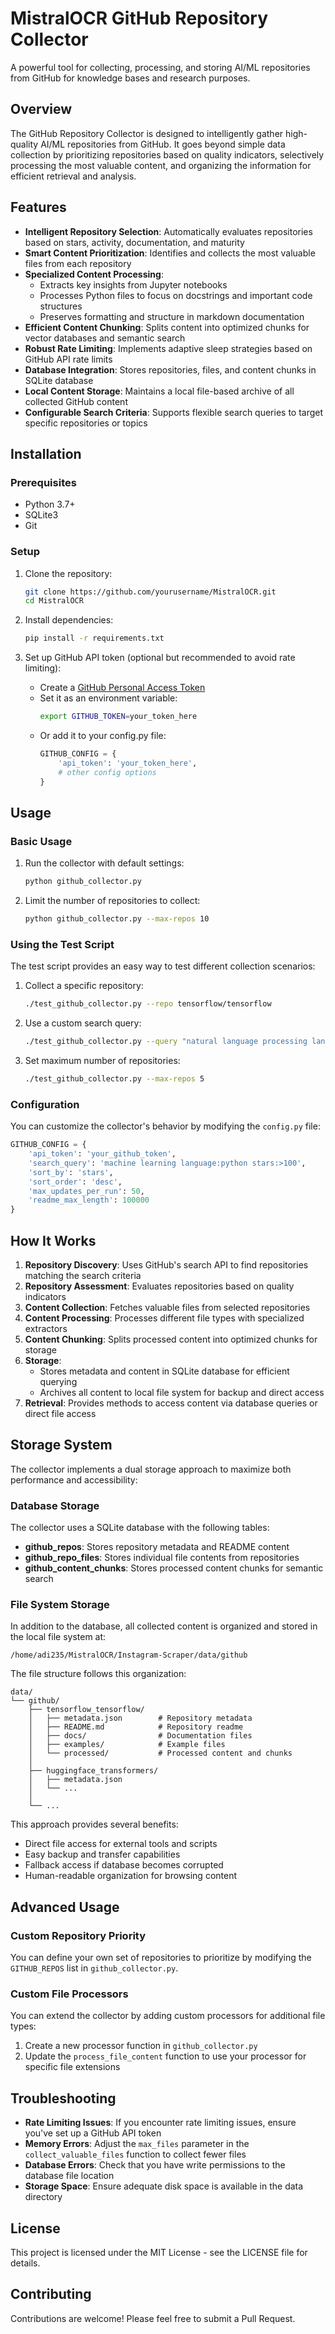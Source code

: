 # MistralOCR GitHub Repository Collector

A powerful tool for collecting, processing, and storing AI/ML repositories from GitHub for knowledge bases and research purposes.

## Overview

The GitHub Repository Collector is designed to intelligently gather high-quality AI/ML repositories from GitHub. It goes beyond simple data collection by prioritizing repositories based on quality indicators, selectively processing the most valuable content, and organizing the information for efficient retrieval and analysis.

## Features

- **Intelligent Repository Selection**: Automatically evaluates repositories based on stars, activity, documentation, and maturity
- **Smart Content Prioritization**: Identifies and collects the most valuable files from each repository
- **Specialized Content Processing**:
  - Extracts key insights from Jupyter notebooks
  - Processes Python files to focus on docstrings and important code structures
  - Preserves formatting and structure in markdown documentation
- **Efficient Content Chunking**: Splits content into optimized chunks for vector databases and semantic search
- **Robust Rate Limiting**: Implements adaptive sleep strategies based on GitHub API rate limits
- **Database Integration**: Stores repositories, files, and content chunks in SQLite database
- **Local Content Storage**: Maintains a local file-based archive of all collected GitHub content
- **Configurable Search Criteria**: Supports flexible search queries to target specific repositories or topics

## Installation

### Prerequisites

- Python 3.7+
- SQLite3
- Git

### Setup

1. Clone the repository:
   ```bash
   git clone https://github.com/yourusername/MistralOCR.git
   cd MistralOCR
   ```

2. Install dependencies:
   ```bash
   pip install -r requirements.txt
   ```

3. Set up GitHub API token (optional but recommended to avoid rate limiting):
   - Create a [GitHub Personal Access Token](https://github.com/settings/tokens)
   - Set it as an environment variable:
     ```bash
     export GITHUB_TOKEN=your_token_here
     ```
   - Or add it to your config.py file:
     ```python
     GITHUB_CONFIG = {
         'api_token': 'your_token_here',
         # other config options
     }
     ```

## Usage

### Basic Usage

1. Run the collector with default settings:
   ```bash
   python github_collector.py
   ```

2. Limit the number of repositories to collect:
   ```bash
   python github_collector.py --max-repos 10
   ```

### Using the Test Script

The test script provides an easy way to test different collection scenarios:

1. Collect a specific repository:
   ```bash
   ./test_github_collector.py --repo tensorflow/tensorflow
   ```

2. Use a custom search query:
   ```bash
   ./test_github_collector.py --query "natural language processing language:python stars:>500"
   ```

3. Set maximum number of repositories:
   ```bash
   ./test_github_collector.py --max-repos 5
   ```

### Configuration

You can customize the collector's behavior by modifying the `config.py` file:

```python
GITHUB_CONFIG = {
    'api_token': 'your_github_token',
    'search_query': 'machine learning language:python stars:>100',
    'sort_by': 'stars',
    'sort_order': 'desc',
    'max_updates_per_run': 50,
    'readme_max_length': 100000
}
```

## How It Works

1. **Repository Discovery**: Uses GitHub's search API to find repositories matching the search criteria
2. **Repository Assessment**: Evaluates repositories based on quality indicators
3. **Content Collection**: Fetches valuable files from selected repositories
4. **Content Processing**: Processes different file types with specialized extractors
5. **Content Chunking**: Splits processed content into optimized chunks for storage
6. **Storage**: 
   - Stores metadata and content in SQLite database for efficient querying
   - Archives all content to local file system for backup and direct access
7. **Retrieval**: Provides methods to access content via database queries or direct file access

## Storage System

The collector implements a dual storage approach to maximize both performance and accessibility:

### Database Storage

The collector uses a SQLite database with the following tables:

- **github_repos**: Stores repository metadata and README content
- **github_repo_files**: Stores individual file contents from repositories
- **github_content_chunks**: Stores processed content chunks for semantic search

### File System Storage

In addition to the database, all collected content is organized and stored in the local file system at:

```
/home/adi235/MistralOCR/Instagram-Scraper/data/github
```

The file structure follows this organization:

```
data/
└── github/
    ├── tensorflow_tensorflow/
    │   ├── metadata.json        # Repository metadata
    │   ├── README.md            # Repository readme
    │   ├── docs/                # Documentation files
    │   ├── examples/            # Example files
    │   └── processed/           # Processed content and chunks
    │
    ├── huggingface_transformers/
    │   ├── metadata.json
    │   └── ...
    │
    └── ...
```

This approach provides several benefits:
- Direct file access for external tools and scripts
- Easy backup and transfer capabilities
- Fallback access if database becomes corrupted
- Human-readable organization for browsing content

## Advanced Usage

### Custom Repository Priority

You can define your own set of repositories to prioritize by modifying the `GITHUB_REPOS` list in `github_collector.py`.

### Custom File Processors

You can extend the collector by adding custom processors for additional file types:

1. Create a new processor function in `github_collector.py`
2. Update the `process_file_content` function to use your processor for specific file extensions

## Troubleshooting

- **Rate Limiting Issues**: If you encounter rate limiting issues, ensure you've set up a GitHub API token
- **Memory Errors**: Adjust the `max_files` parameter in the `collect_valuable_files` function to collect fewer files
- **Database Errors**: Check that you have write permissions to the database file location
- **Storage Space**: Ensure adequate disk space is available in the data directory

## License

This project is licensed under the MIT License - see the LICENSE file for details.

## Contributing

Contributions are welcome! Please feel free to submit a Pull Request.
